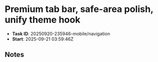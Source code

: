 # Premium tab bar, safe-area polish, unify theme hook

- **Task ID**: 20250920-235946-mobile/navigation
- **Start**:  2025-09-21 03:59:46Z

## Notes
